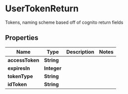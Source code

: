 

# UserTokenReturn

Tokens, naming scheme based off of cognito return fields

## Properties

| Name | Type | Description | Notes |
|------------ | ------------- | ------------- | -------------|
|**accessToken** | **String** |  |  |
|**expiresIn** | **Integer** |  |  |
|**tokenType** | **String** |  |  |
|**idToken** | **String** |  |  |



